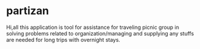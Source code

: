 # partizan
Hi,all
this application is tool for assistance for traveling picnic group
in solving problems related to organization/managing and supplying any stuffs are needed 
for long trips with overnight stays. 
